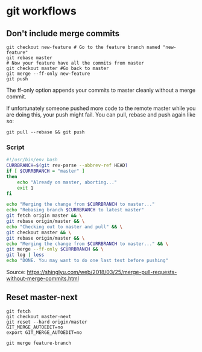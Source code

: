 # git workflows

## Don't include merge commits 

```
git checkout new-feature # Go to the feature branch named "new-feature"
git rebase master
# Now your feature have all the commits from master
git checkout master #Go back to master
git merge --ff-only new-feature
git push
```
The ff-only option appends your commits to master cleanly without a merge commit.

If unfortunately someone pushed more code to the remote master while  you are doing this, your push might fail. You can pull, rebase and push  again like so:

```
git pull --rebase && git push
```

### Script

```bash
#!/usr/bin/env bash
CURRBRANCH=$(git rev-parse --abbrev-ref HEAD)
if [ $CURRBRANCH = "master" ]
then
    echo "Already on master, aborting..."
    exit 1 
fi

echo "Merging the change from $CURRBRANCH to master..."
echo "Rebasing branch $CURRBRANCH to latest master"
git fetch origin master && \
git rebase origin/master && \
echo "Checking out to master and pull" && \
git checkout master && \
git rebase origin/master && \
echo "Merging the change from $CURRBRANCH to master..." && \
git merge --ff-only $CURRBRANCH && \
git log | less 
echo "DONE. You may want to do one last test before pushing"
```



Source: https://shinglyu.com/web/2018/03/25/merge-pull-requests-without-merge-commits.html

## Reset master-next


```
git fetch
git checkout master-next
git reset --hard origin/master
GIT_MERGE_AUTOEDIT=no
export GIT_MERGE_AUTOEDIT=no

git merge feature-branch
```

